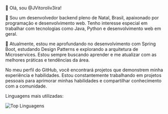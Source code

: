 👋 Olá, sou @JVitoroliv3ira!

👀 Sou um desenvolvedor backend pleno de Natal, Brasil, apaixonado por programação e desenvolvimento web. Tenho interesse especial em trabalhar com tecnologias como Java, Python e desenvolvimento web em geral.

🌱 Atualmente, estou me aprofundando no desenvolvimento com Spring Boot, estudando Design Patterns e explorando a arquitetura de Microservices. Estou sempre buscando aprender e me atualizar com as melhores práticas e tendências da área.

No meu perfil do GitHub, você encontrará projetos que demonstrem minha experiência e habilidades. Estou constantemente trabalhando em projetos pessoais para aprimorar minhas habilidades e compartilhar conhecimento com a comunidade.

Linguagens mais utilizadas:

![Top Linguagens](https://github-readme-stats.vercel.app/api/top-langs/?username=JVitoroliv3ira&layout=compact&hide=html,css&theme=radical)
